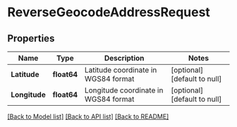 # ReverseGeocodeAddressRequest

## Properties
Name | Type | Description | Notes
------------ | ------------- | ------------- | -------------
**Latitude** | **float64** | Latitude coordinate in WGS84 format | [optional] [default to null]
**Longitude** | **float64** | Longitude coordinate in WGS84 format | [optional] [default to null]

[[Back to Model list]](../README.md#documentation-for-models) [[Back to API list]](../README.md#documentation-for-api-endpoints) [[Back to README]](../README.md)


